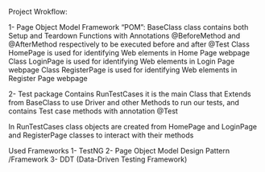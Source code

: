 Project Wrokflow:

1- Page Object Model Framework “POM”:
BaseClass class contains both Setup and Teardown Functions with Annotations @BeforeMethod and @AfterMethod respectively to be executed before and after @Test
Class HomePage is used for identifying Web elements in Home Page webpage
Class LoginPage is used for identifying Web elements in Login Page webpage
Class RegisterPage is used for identifying Web elements in Register Page webpage

2- Test package
Contains RunTestCases it is the main Class that Extends from BaseClass to use Driver and other Methods to run our tests, and contains Test case methods with annotation @Test

In RunTestCases class objects are created from HomePage and LoginPage and RegisterPage classes to interact with their methods

Used Frameworks
1- TestNG
2- Page Object Model Design Pattern /Framework
3- DDT (Data-Driven Testing Framework)
